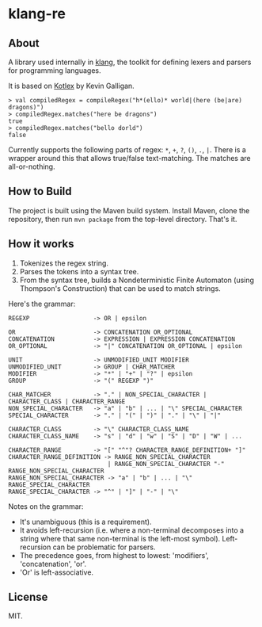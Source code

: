# klang-re
## About
A library used internally in [klang](https://github.com/j-jzk/klang), the toolkit for defining lexers and parsers for programming languages.

It is based on [Kotlex](https://github.com/Kevinpgalligan/Kotlex/) by Kevin Galligan.

```
> val compiledRegex = compileRegex("h*(ello)* world|(here (be|are) dragons)")
> compiledRegex.matches("here be dragons")
true
> compiledRegex.matches("bello dorld")
false
```

Currently supports the following parts of regex: `*`, `+`, `?`, `()`, `.`, `|`. There is a wrapper around this that allows true/false text-matching. The matches are all-or-nothing.

## How to Build
The project is built using the Maven build system. Install Maven, clone the repository, then run `mvn package` from the top-level directory. That's it.

## How it works
1. Tokenizes the regex string.
2. Parses the tokens into a syntax tree.
3. From the syntax tree, builds a Nondeterministic Finite Automaton (using Thompson's Construction) that can be used to match strings.

Here's the grammar:

```
REGEXP                  -> OR | epsilon

OR                      -> CONCATENATION OR_OPTIONAL
CONCATENATION           -> EXPRESSION | EXPRESSION CONCATENATION
OR_OPTIONAL             -> "|" CONCATENATION OR_OPTIONAL | epsilon

UNIT                    -> UNMODIFIED_UNIT MODIFIER
UNMODIFIED_UNIT         -> GROUP | CHAR_MATCHER
MODIFIER                -> "*" | "+" | "?" | epsilon
GROUP                   -> "(" REGEXP ")"

CHAR_MATCHER            -> "." | NON_SPECIAL_CHARACTER | CHARACTER_CLASS | CHARACTER_RANGE
NON_SPECIAL_CHARACTER   -> "a" | "b" | ... | "\" SPECIAL_CHARACTER
SPECIAL_CHARACTER       -> "." | "(" | ")" | "." | "\" | "|"

CHARACTER_CLASS         -> "\" CHARACTER_CLASS_NAME
CHARACTER_CLASS_NAME    -> "s" | "d" | "w" | "S" | "D" | "W" | ...

CHARACTER_RANGE         -> "[" "^"? CHARACTER_RANGE_DEFINITION+ "]"
CHARACTER_RANGE_DEFINITION -> RANGE_NON_SPECIAL_CHARACTER
						    | RANGE_NON_SPECIAL_CHARACTER "-" RANGE_NON_SPECIAL_CHARACTER
RANGE_NON_SPECIAL_CHARACTER -> "a" | "b" | ... | "\" RANGE_SPECIAL_CHARACTER
RANGE_SPECIAL_CHARACTER -> "^" | "]" | "-" | "\"
```

Notes on the grammar:
* It's unambiguous (this is a requirement).
* It avoids left-recursion (i.e. where a non-terminal decomposes into
a string where that same non-terminal is the left-most symbol). Left-recursion
can be problematic for parsers.
* The precedence goes, from highest to lowest: 'modifiers', 'concatenation', 'or'.
* 'Or' is left-associative.

## License
MIT.
